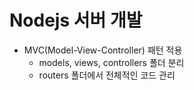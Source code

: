 # Nodejs 서버 개발

* MVC(Model-View-Controller) 패턴 적용
  - models, views, controllers 폴더 분리
  - routers 폴더에서 전체적인 코드 관리
